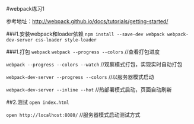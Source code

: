 #webpack练习1

参考地址：http://webpack.github.io/docs/tutorials/getting-started/

###1.安装webpack和loader依赖
`npm install --save-dev webpack webpack-dev-server css-loader style-loader`


###1.打包 
`webpack`
`webpack --progress --colors` //查看打包进度

`webpack --progress --colors --watch` //观察模式打包，实现实时自动打包

`webpack-dev-server --progress --colors` //以服务器模式启动

`webpack-dev-server --inline --hot`  //热部署模式启动，页面自动刷新


##2.测试
`open index.html`

`open http://localhost:8080/`    //服务器模式启动测试方式